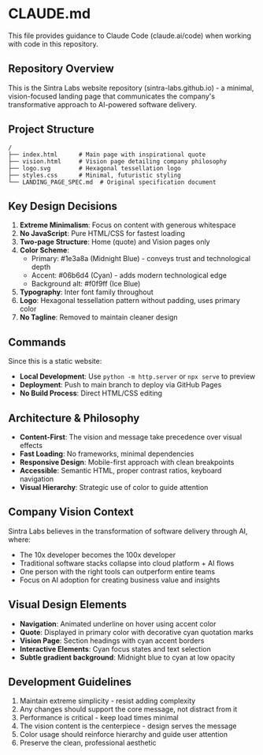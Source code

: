# CLAUDE.md

This file provides guidance to Claude Code (claude.ai/code) when working with code in this repository.

## Repository Overview

This is the Sintra Labs website repository (sintra-labs.github.io) - a minimal, vision-focused landing page that communicates the company's transformative approach to AI-powered software delivery.

## Project Structure

```
/
├── index.html      # Main page with inspirational quote
├── vision.html     # Vision page detailing company philosophy
├── logo.svg        # Hexagonal tessellation logo
├── styles.css      # Minimal, futuristic styling
└── LANDING_PAGE_SPEC.md  # Original specification document
```

## Key Design Decisions

1. **Extreme Minimalism**: Focus on content with generous whitespace
2. **No JavaScript**: Pure HTML/CSS for fastest loading
3. **Two-page Structure**: Home (quote) and Vision pages only
4. **Color Scheme**: 
   - Primary: #1e3a8a (Midnight Blue) - conveys trust and technological depth
   - Accent: #06b6d4 (Cyan) - adds modern technological edge
   - Background alt: #f0f9ff (Ice Blue)
5. **Typography**: Inter font family throughout
6. **Logo**: Hexagonal tessellation pattern without padding, uses primary color
7. **No Tagline**: Removed to maintain cleaner design

## Commands

Since this is a static website:
- **Local Development**: Use `python -m http.server` or `npx serve` to preview
- **Deployment**: Push to main branch to deploy via GitHub Pages
- **No Build Process**: Direct HTML/CSS editing

## Architecture & Philosophy

- **Content-First**: The vision and message take precedence over visual effects
- **Fast Loading**: No frameworks, minimal dependencies
- **Responsive Design**: Mobile-first approach with clean breakpoints
- **Accessible**: Semantic HTML, proper contrast ratios, keyboard navigation
- **Visual Hierarchy**: Strategic use of color to guide attention

## Company Vision Context

Sintra Labs believes in the transformation of software delivery through AI, where:
- The 10x developer becomes the 100x developer
- Traditional software stacks collapse into cloud platform + AI flows
- One person with the right tools can outperform entire teams
- Focus on AI adoption for creating business value and insights

## Visual Design Elements

- **Navigation**: Animated underline on hover using accent color
- **Quote**: Displayed in primary color with decorative cyan quotation marks
- **Vision Page**: Section headings with cyan accent borders
- **Interactive Elements**: Cyan focus states and text selection
- **Subtle gradient background**: Midnight blue to cyan at low opacity

## Development Guidelines

1. Maintain extreme simplicity - resist adding complexity
2. Any changes should support the core message, not distract from it
3. Performance is critical - keep load times minimal
4. The vision content is the centerpiece - design serves the message
5. Color usage should reinforce hierarchy and guide user attention
6. Preserve the clean, professional aesthetic